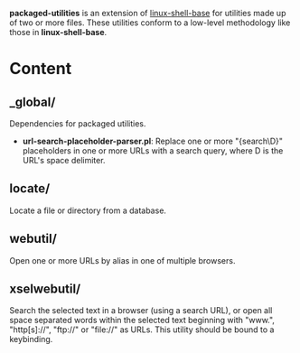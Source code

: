 
**packaged-utilities** is an extension of [linux-shell-base][linux-shell-base] for utilities made up of two or more files. These utilities conform to a low-level methodology like those in **linux-shell-base**.

# Content

## _global/

Dependencies for packaged utilities.

* **url-search-placeholder-parser.pl**: Replace one or more "{search\D}" placeholders in one or more URLs with a search query, where D is the URL's space delimiter.

## locate/

Locate a file or directory from a database.

## webutil/

Open one or more URLs by alias in one of multiple browsers.

## xselwebutil/

Search the selected text in a browser (using a search URL), or open all space separated words within the selected text beginning with "www.", "http[s]://", "ftp://" or "file://" as URLs. This utility should be bound to a keybinding.


[linux-shell-base]: https://github.com/linux-shell-base/linux-shell-base
